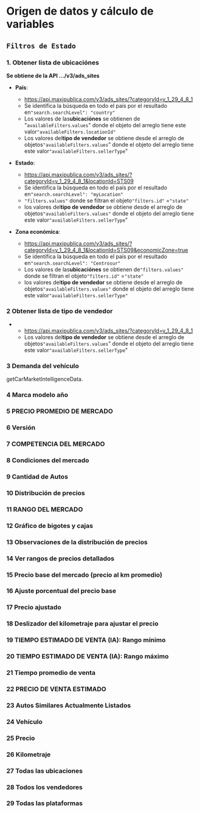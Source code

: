 # Origen de datos y cálculo de variables

## `Filtros de Estado`

### 1. Obtener lista de ubicaciónes

**Se obtiene de la API .../v3/ads_sites**


* **País**:

  * https://api.maxipublica.com/v3/ads_sites/?categoryId=v_1_29_4_8_1
  * Se identifica la búsqueda en todo el país por el resultado en`"search.searchLevel": "country"`
  * Los valores de las**ubicaciónes** se obtienen de "`availableFilters`.`values`" donde el objeto del arreglo tiene este valor`"availableFilters.locationId"`
  * Los valores del**tipo de vendedor** se obtiene desde el arreglo de objetos`"availableFilters.values`" donde el objeto del arreglo tiene este valor`"availableFilters.sellerType`"
* **Estado**:

  * https://api.maxipublica.com/v3/ads_sites/?categoryId=v_1_29_4_8_1&locationId=STS09
  * Se identifica la búsqueda en todo el país por el resultado en`"search.searchLevel": "myLocation"`
  * `"filters.values"` donde se filtran el objeto`"filters.id"` =`"state"`
  * los valores del**tipo de vendedor** se obtiene desde el arreglo de objetos`"availableFilters.values"` donde el objeto del arreglo tiene este valor`"availableFilters.sellerType`"
* **Zona económica**:

  * https://api.maxipublica.com/v3/ads_sites/?categoryId=v_1_29_4_8_1&locationId=STS09&economicZone=true
  * Se identifica la búsqueda en todo el país por el resultado en`"search.searchLevel": "Centrosur"`
  * Los valores de las**ubicaciónes**  se obtienen de`"filters.values"` donde se filtran el objeto`"filters.id"` =`"state"`
  * los valores del**tipo de vendedor** se obtiene desde el arreglo de objetos`"availableFilters.values"` donde el objeto del arreglo tiene este valor`"availableFilters.sellerType"`


### 2 Obtener lista de tipo de vendedor


* * https://api.maxipublica.com/v3/ads_sites/?categoryId=v_1_29_4_8_1
  * Los valores del**tipo de vendedor** se obtiene desde el arreglo de objetos`"availableFilters.values`" donde el objeto del arreglo tiene este valor`"availableFilters.sellerType`"

### 3 Demanda del vehículo
getCarMarketIntelligenceData.
### 4 Marca modelo año
### 5 PRECIO PROMEDIO DE MERCADO
### 6 Versión
### 7 COMPETENCIA DEL MERCADO
### 8 Condiciones del mercado
### 9 Cantidad de Autos
### 10 Distribución de precios
### 11 RANGO DEL MERCADO
### 12 Gráfico de bigotes y cajas
### 13 Observaciones de la distribución de precios
### 14 Ver rangos de precios detallados
### 15 Precio base del mercado (precio al km promedio)
### 16 Ajuste porcentual del precio base
### 17 Precio ajustado
### 18 Deslizador del kilometraje para ajustar el precio
### 19 TIEMPO ESTIMADO DE VENTA (IA): Rango mínimo
### 20 TIEMPO ESTIMADO DE VENTA (IA): Rango máximo
### 21 Tiempo promedio de venta
### 22 PRECIO DE VENTA ESTIMADO
### 23 Autos Similares Actualmente Listados
### 24 Vehículo	
### 25 Precio
### 26 Kilometraje
### 27 Todas las ubicaciones
### 28 Todos los vendedores
### 29 Todas las plataformas


